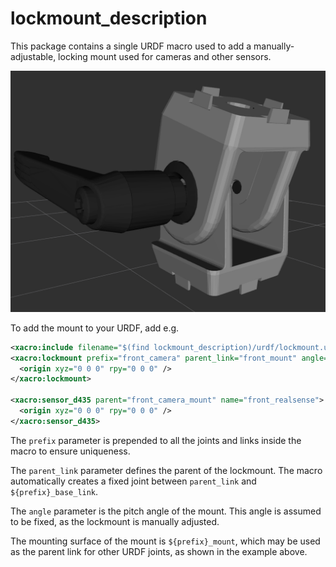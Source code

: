 lockmount_description
=======================

This package contains a single URDF macro used to add a manually-adjustable, locking mount used for cameras and other
sensors.

![Lockmount](doc/lockmount_urdf.png "The Lockmount model, with an angle of pi/8")

To add the mount to your URDF, add e.g.

```xml
<xacro:include filename="$(find lockmount_description)/urdf/lockmount.urdf.xacro" />
<xacro:lockmount prefix="front_camera" parent_link="front_mount" angle="${pi/8}">
  <origin xyz="0 0 0" rpy="0 0 0" />
</xacro:lockmount>

<xacro:sensor_d435 parent="front_camera_mount" name="front_realsense">
  <origin xyz="0 0 0" rpy="0 0 0" />
</xacro:sensor_d435>
```

The `prefix` parameter is prepended to all the joints and links inside the macro to ensure uniqueness.

The `parent_link` parameter defines the parent of the lockmount.  The macro automatically creates a fixed
joint between `parent_link` and `${prefix}_base_link`.

The `angle` parameter is the pitch angle of the mount.  This angle is assumed to be fixed, as the lockmount
is manually adjusted.

The mounting surface of the mount is `${prefix}_mount`, which may be used as the parent link for other URDF joints,
as shown in the example above.
